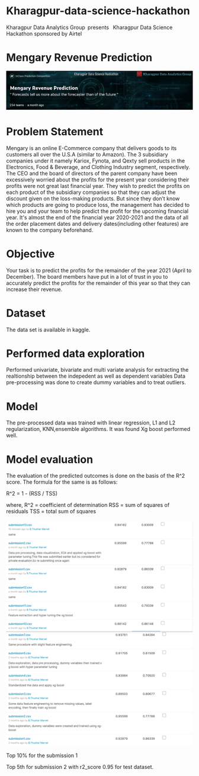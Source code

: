 # Kharagpur-data-science-hackathon
Kharagpur Data Analytics Group presents  Kharagpur Data Science Hackathon sponsored by Airtel

 # Mengary Revenue Prediction




<img src="https://github.com/Thushar-marvel/Kharagpur-data-science-hackathon/blob/main/images/image1.png">
 
 # Problem Statement

Mengary is an online E-Commerce company that delivers goods to its customers all over the U.S.A (similar to Amazon). The 3 subsidiary companies under it namely Kariox, Fynota, and Qexty sell products in the Electronics, Food & Beverage, and Clothing Industry segment, respectively. The CEO and the board of directors of the parent company have been excessively worried about the profits for the present year considering their profits were not great last financial year. They wish to predict the profits on each product of the subsidiary companies so that they can adjust the discount given on the loss-making products. But since they don’t know which products are going to produce loss, the management has decided to hire you and your team to help predict the profit for the upcoming financial year. It's almost the end of the financial year 2020-2021 and the data of all the order placement dates and delivery dates(including other features) are known to the company beforehand.
# Objective

Your task is to predict the profits for the remainder of the year 2021 (April to December). The board members have put in a lot of trust in you to accurately predict the profits for the remainder of this year so that they can increase their revenue. 


# Dataset
 The data set is available in kaggle. 
 
#  Performed data exploration
 Performed univariate, bivariate and multi variate analysis for extracting the realtionship between the indepedent as well as dependent variables
 Data pre-processing was done to create dummy variables and to treat outliers.
 
 # Model
 The pre-processed data was trained with linear regression, L1 and L2 regularization, KNN,ensemble algorithms.
 It was found Xg boost performed well.
 
 # Model evaluation
 The evaluation of the predicted outcomes is done on the basis of the R^2 score. The formula for the same is as follows:

R^2 = 1 - (RSS / TSS)

where,
R^2 = coefficient of determination
RSS = sum of squares of residuals
TSS = total sum of squares

![image](https://github.com/Thushar-marvel/Kharagpur-data-science-hackathon/blob/main/images/image2.png)
![image](https://github.com/Thushar-marvel/Kharagpur-data-science-hackathon/blob/main/images/image3.png)

Top 10% for the submission 1

Top 5th for submission 2 with r2_score 0.95 for test dataset.




